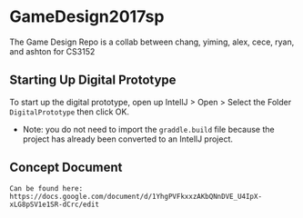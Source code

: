 # GameDesign2017sp

The Game Design Repo is a collab between chang, yiming, alex, cece, ryan, and ashton for CS3152

## Starting Up Digital Prototype

To start up the digital prototype, open up IntellJ > Open > Select the Folder `DigitalPrototype` then click OK.

- Note: you do not need to import the `graddle.build` file because the project has already been converted to an IntellJ project.

## Concept Document

`Can be found here: https://docs.google.com/document/d/1YhgPVFkxxzAKbQNnDVE_U4IpX-xLG8pSV1e1SR-dCrc/edit`
